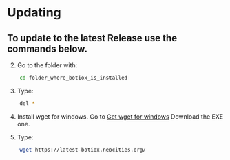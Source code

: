 # Updating
## To update to the latest Release use the commands below.
2. Go to the folder with:
```bash
	cd folder_where_botiox_is_installed
```
3. Type:
```bash
	del *
```
4. Install wget for windows.
Go to [Get wget for windows](https://eternallybored.org/misc/wget/)
Download the EXE one.


5. Type: 
```bash
	wget https://latest-botiox.neocities.org/
```
